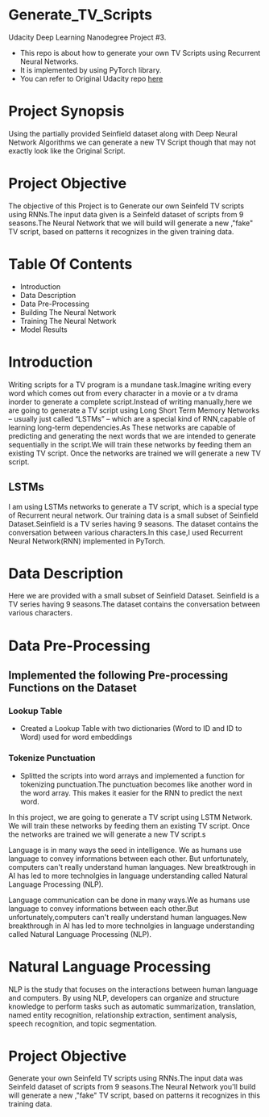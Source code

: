 # Generate_TV_Scripts
Udacity Deep Learning Nanodegree Project #3.

* This repo is about how to generate your own TV Scripts using Recurrent Neural Networks.
* It is implemented by using PyTorch library.
* You can refer to Original Udacity repo [here](https://github.com/udacity/deep-learning-v2-pytorch/tree/master/project-tv-script-generation)

# Project Synopsis

Using the partially provided Seinfield dataset along with Deep Neural Network Algorithms we can generate a new TV Script though that may not exactly look like the Original Script.

# Project Objective

The objective of this Project is to Generate our own Seinfeld TV scripts using RNNs.The input data given is a Seinfeld dataset of scripts from 9 seasons.The Neural Network that we will build will generate a new ,"fake" TV script, based on patterns it recognizes in the given training data.

# Table Of Contents

* Introduction
* Data Description
* Data Pre-Processing
* Building The Neural Network
* Training The Neural Network
* Model Results

# Introduction

Writing scripts for a TV program is a mundane task.Imagine writing every word which comes out from every character in a movie or a tv drama inorder to generate a complete script.Instead of writing manually,here we are going to generate a TV script using Long Short Term Memory Networks – usually just called “LSTMs” – which are a special kind of RNN,capable of learning long-term dependencies.As These networks are capable of predicting and generating the next words that we are intended to generate sequentially in the script.We will train these networks by feeding them an existing TV script. Once the networks are trained we will generate a new TV script.

## LSTMs
I am using LSTMs networks to generate a TV script, which is a special type of Recurrent neural network. Our training data is a small subset of Seinfield Dataset.Seinfield is a TV series having 9 seasons. The dataset contains the conversation between various characters.In this case,I used Recurrent Neural Network(RNN) implemented in PyTorch.

# Data Description

Here we are provided with a small subset of Seinfield Dataset. Seinfield is a TV series having 9 seasons.The dataset contains the conversation between various characters.

# Data Pre-Processing
## Implemented the following Pre-processing Functions on the Dataset

### Lookup Table
* Created a Lookup Table with two dictionaries (Word to ID and ID to Word) used for word embeddings
### Tokenize Punctuation
* Splitted the scripts into word arrays and implemented a function for tokenizing punctuation.The punctuation becomes like another word in the word array. This makes it easier     for the RNN to predict the next word.





In this project, we are going to generate a TV script using LSTM Network. We will train these networks by feeding them an existing TV script. Once the networks are trained we will generate a new TV script.s



Language is in many ways the seed in intelligence. We as humans use language to convey informations between each other. But unfortunately, computers can't really understand human languages. New breatktrough in AI has led to more technolgies in language understanding called Natural Language Processing (NLP).


Language communication can be done in many ways.We as humans use language to convey informations between each other.But unfortunately,computers can't really understand human languages.New breakthrough in AI has led to more technolgies in language understanding called Natural Language Processing (NLP).

# Natural Language Processing

NLP is the study that focuses on the interactions between human language and computers. By using NLP, developers can organize and structure knowledge to perform tasks such as automatic summarization, translation, named entity recognition, relationship extraction, sentiment analysis, speech recognition, and topic segmentation.


# Project Objective
Generate your own Seinfeld TV scripts using RNNs.The input data was Seinfeld dataset of scripts from 9 seasons.The Neural Network you'll build will generate a new ,"fake" TV script, based on patterns it recognizes in this training data.
